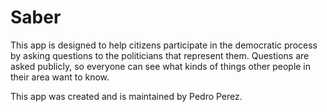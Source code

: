 # Saber

This app is designed to help citizens participate in the democratic process by asking questions to the politicians that represent them. Questions are asked publicly, so everyone can see what kinds of things other people in their area want to know.

This app was created and is maintained by Pedro Perez.

